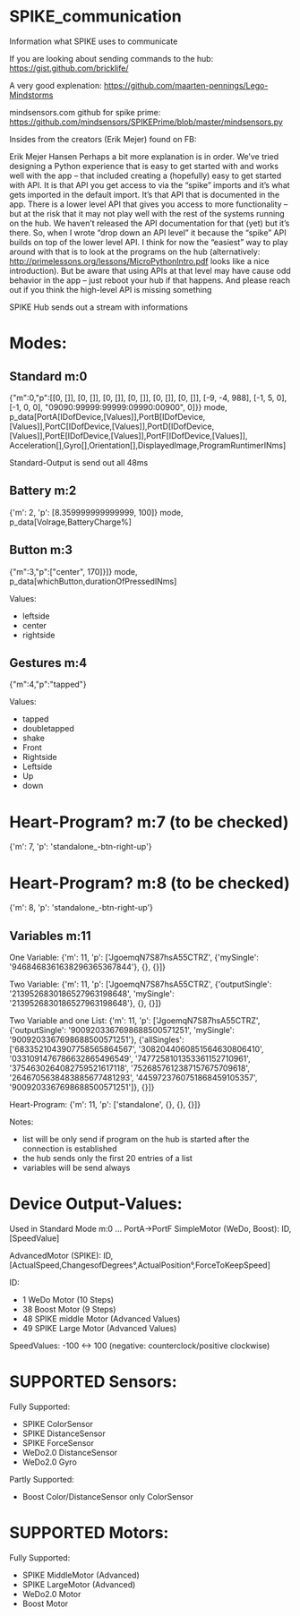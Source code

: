 # SPIKE_communication
Information what SPIKE uses to communicate

If you are looking about sending commands to the hub:
https://gist.github.com/bricklife/

A very good explenation:
https://github.com/maarten-pennings/Lego-Mindstorms

mindsensors.com github for spike prime: https://github.com/mindsensors/SPIKEPrime/blob/master/mindsensors.py

Insides from the creators (Erik Mejer) found on FB:

Erik Mejer Hansen
Perhaps a bit more explanation is in order. We’ve tried designing a Python experience that is easy to get started with and works well with the app – that included creating a (hopefully) easy to get started with API. It is that API you get access to via the “spike” imports and it’s what gets imported in the default import. It’s that API that is documented in the app.
There is a lower level API that gives you access to more functionality – but at the risk that it may not play well with the rest of the systems running on the hub. We haven’t released the API documentation for that (yet) but it’s there.
So, when I wrote “drop down an API level” it because the “spike” API builds on top of the lower level API.
I think for now the “easiest” way to play around with that is to look at the programs on the hub (alternatively: http://primelessons.org/lessons/MicroPythonIntro.pdf looks like a nice introduction).
But be aware that using APIs at that level may have cause odd behavior in the app – just reboot your hub if that happens.
And please reach out if you think the high-level API is missing something


SPIKE Hub sends out a stream with informations

Modes:
======

Standard m:0
------------
{"m":0,"p":[[0, []], [0, []], [0, []], [0, []], [0, []], [0, []], [-9, -4, 988], [-1, 5, 0], [-1, 0, 0], "09090:99999:99999:09990:00900", 0]}}
mode, p_data[PortA[IDofDevice,[Values]],PortB[IDofDevice,[Values]],PortC[IDofDevice,[Values]],PortD[IDofDevice,[Values]],PortE[IDofDevice,[Values]],PortF[IDofDevice,[Values]], Acceleration[],Gyro[],Orientation[],DisplayedImage,ProgramRuntimerINms]

Standard-Output is send out all 48ms

Battery m:2
-----------
{'m': 2, 'p': [8.359999999999999, 100]}
mode, p_data[Volrage,BatteryCharge%]

Button m:3
----------
{"m":3,"p":["center", 170]}]}
mode, p_data[whichButton,durationOfPressedINms]

Values:
- leftside
- center
- rightside


Gestures m:4
------------
{"m":4,"p":"tapped"}

Values:
- tapped
- doubletapped
- shake
- Front
- Rightside
- Leftside
- Up
- down


Heart-Program? m:7 (to be checked)
==================
{'m': 7, 'p': 'standalone_-btn-right-up'}

Heart-Program? m:8 (to be checked)
==================
{'m': 8, 'p': 'standalone_-btn-right-up'}



Variables m:11
--------------
One Variable:
{'m': 11, 'p': ['JgoemqN7S87hsA55CTRZ', {'mySingle': '9468468361638296365367844'}, {}, {}]}

Two Variable:
{'m': 11, 'p': ['JgoemqN7S87hsA55CTRZ', {'outputSingle': '2139526830186527963198648', 'mySingle': '2139526830186527963198648'}, {}, {}]}

Two Variable and one List:
{'m': 11, 'p': ['JgoemqN7S87hsA55CTRZ', {'outputSingle': '9009203367698688500571251', 'mySingle': '9009203367698688500571251'}, {'allSingles': ['6833521043907758565864567', '3082044060851564630806410', '0331091476786632865496549', '7477258101353361152710961', '3754630264082759521617118', '7526857612387157675709618', '2646705638483885677481293', '4459723760751868459105357', '9009203367698688500571251']}, {}]}

Heart-Program:
{'m': 11, 'p': ['standalone', {}, {}, {}]}

Notes:
- list will be only send if program on the hub is started after the connection is established
- the hub sends only the first 20 entries of a list
- variables will be send always


Device Output-Values:
=====================
Used in Standard Mode m:0 ... PortA->PortF
SimpleMotor (WeDo, Boost):
  ID,[SpeedValue]

AdvancedMotor (SPIKE):
   ID,[ActualSpeed,ChangesofDegrees°,ActualPosition°,ForceToKeepSpeed]

ID:
- 1 WeDo Motor (10 Steps)
- 38 Boost Motor (9 Steps)
- 48 SPIKE middle Motor (Advanced Values)
- 49 SPIKE Large Motor (Advanced Values)

SpeedValues: -100 <-> 100 (negative: counterclock/positive clockwise)



SUPPORTED Sensors:
==================
Fully Supported:
- SPIKE ColorSensor
- SPIKE DistanceSensor
- SPIKE ForceSensor
- WeDo2.0 DistanceSensor
- WeDo2.0 Gyro

Partly Supported:
- Boost Color/DistanceSensor only ColorSensor


SUPPORTED Motors:
=================
Fully Supported:
- SPIKE MiddleMotor (Advanced)
- SPIKE LargeMotor (Advanced)
- WeDo2.0 Motor
- Boost Motor





















